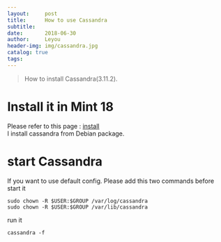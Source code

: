 ```yaml
---
layout:     post
title:      How to use Cassandra
subtitle:  
date:       2018-06-30
author:     Leyou
header-img: img/cassandra.jpg
catalog: true
tags:   
---
```

> How to install Cassandra(3.11.2).

# Install it in Mint 18
Please refer to this page : [install](http://cassandra.apache.org/doc/latest/getting_started/installing.html)</br>
I install cassandra from Debian package.

# start Cassandra
If you want to use default config. Please add this two commands before start it
```
sudo chown -R $USER:$GROUP /var/log/cassandra
sudo chown -R $USER:$GROUP /var/lib/cassandra
```
run it 
```
cassandra -f
```
